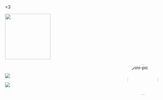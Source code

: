 
<3

  <img height="150em" src="https://github-readme-stats.vercel.app/api/top-langs/?username=nicolyteixeira&layout=compact&langs_count=7&theme=dracula"/>
</div>
  
<div style="display: inline_block"><br>
  <img align="right" alt="nini-pic" height="100" style="border-radius:50px;" src="https://picrew.me/shareImg/org/202206/1646110_Q7a1Pz6j.png">
</div>
  
  ##
 
<div> 
  <a href="https://instagram.com/nzcolyy" target="_blank"><img src="https://img.shields.io/badge/-Instagram-%23E4405F?style=for-the-badge&logo=instagram&logoColor=white" target="_blank"></a>
  
  <a href = "mailto:nicoly.teixeira04@gmail.com"><img src="https://img.shields.io/badge/-Gmail-%23333?style=for-the-badge&logo=gmail&logoColor=white" target="_blank"></a>
 
</div>
